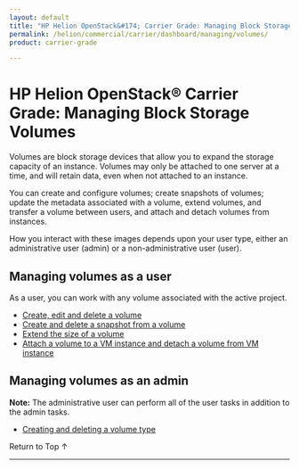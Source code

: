 ```yaml
---
layout: default
title: "HP Helion OpenStack&#174; Carrier Grade: Managing Block Storage Volumes"
permalink: /helion/commercial/carrier/dashboard/managing/volumes/
product: carrier-grade

---
```

<!--PUBLISHED-->

<script>

function PageRefresh {
onLoad="window.refresh"
}

PageRefresh();

</script>

<!--
<p style="font-size: small;"> <a href="/helion/commercial/carrier/ga1/install/">&#9664; PREV</a> | <a href="/helion/commercial/carrier/ga1/install-overview/">&#9650; UP</a> | <a href="/helion/commercial/carrier/ga1/">NEXT &#9654;</a></p> 
-->

# HP Helion OpenStack&#174; Carrier Grade: Managing Block Storage Volumes

Volumes are block storage devices that allow you to expand the storage capacity of an instance. Volumes may only be attached to one server at a time, and will retain data, even when not attached to an instance.

You can create and configure volumes; create snapshots of volumes; update the metadata associated with a volume, extend volumes, and transfer a volume between users, and attach and detach volumes from instances.

How you interact with these images depends upon your user type, either an administrative user (admin) or a non-administrative user (user). 

## Managing volumes as a user ##

As a user, you can work with any volume associated with the active project. 

* [Create, edit and delete a volume](/helion/commercial/carrier/dashboard/managing/volume/create/)
* [Create and delete a snapshot from a volume](/helion/commercial/carrier/dashboard/managing/volume/snapshot/create/)
* [Extend the size of a volume](/helion/commercial/carrier/dashboard/managing/volume/extend/)
* [Attach a volume to a VM instance and detach a volume from VM instance](/helion/commercial/carrier/dashboard/managing/volume/attach/)

## Managing volumes as an admin ##

**Note:** The administrative user can perform all of the user tasks in addition to the admin tasks.

* <a href="#create_volume_type">Creating and deleting a volume type</a>

<p><a href="#top" style="padding:14px 0px 14px 0px; text-decoration: none;"> Return to Top &#8593; </a></p>


----
